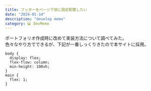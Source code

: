```yaml
---
title: フッターをページ下部に固定配置したい
date: "2024-01-14"
description: "develop memo"
category: 💻 DevMemo
---
```


ポートフォリオ作成時に改めて実装方法について調べてみた。  
色々なやり方でできるが、下記が一番しっくりきたので本サイトに採用。

```
body {
  display: flex;
  flex-flow: column;
  min-height: 100vh;
}
main {
  flex: 1;
}
```
